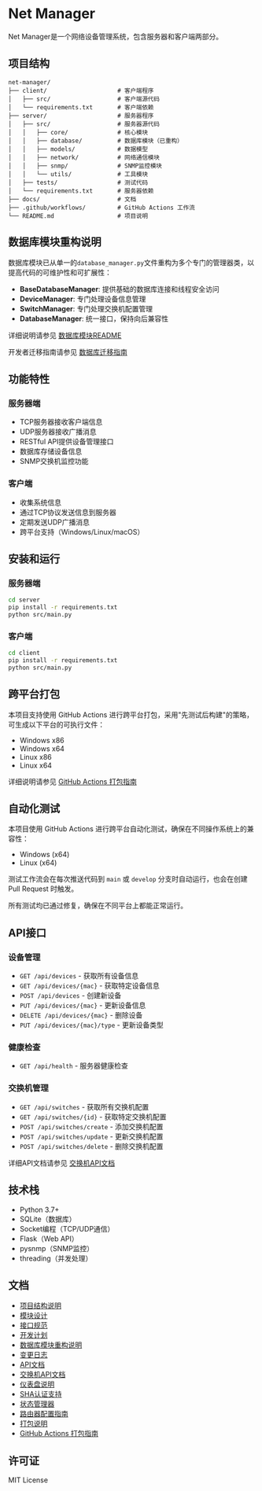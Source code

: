 # Net Manager

Net Manager是一个网络设备管理系统，包含服务器和客户端两部分。

## 项目结构

```
net-manager/
├── client/                    # 客户端程序
│   ├── src/                   # 客户端源代码
│   └── requirements.txt       # 客户端依赖
├── server/                    # 服务器程序
│   ├── src/                   # 服务器源代码
│   │   ├── core/              # 核心模块
│   │   ├── database/          # 数据库模块（已重构）
│   │   ├── models/            # 数据模型
│   │   ├── network/           # 网络通信模块
│   │   ├── snmp/              # SNMP监控模块
│   │   └── utils/             # 工具模块
│   ├── tests/                 # 测试代码
│   └── requirements.txt       # 服务器依赖
├── docs/                      # 文档
├── .github/workflows/         # GitHub Actions 工作流
└── README.md                  # 项目说明
```

## 数据库模块重构说明

数据库模块已从单一的`database_manager.py`文件重构为多个专门的管理器类，以提高代码的可维护性和可扩展性：

- **BaseDatabaseManager**: 提供基础的数据库连接和线程安全访问
- **DeviceManager**: 专门处理设备信息管理
- **SwitchManager**: 专门处理交换机配置管理
- **DatabaseManager**: 统一接口，保持向后兼容性

详细说明请参见 [数据库模块README](server/src/database/README.md)

开发者迁移指南请参见 [数据库迁移指南](docs/DATABASE_MIGRATION_GUIDE.md)

## 功能特性

### 服务器端
- TCP服务器接收客户端信息
- UDP服务器接收广播消息
- RESTful API提供设备管理接口
- 数据库存储设备信息
- SNMP交换机监控功能

### 客户端
- 收集系统信息
- 通过TCP协议发送信息到服务器
- 定期发送UDP广播消息
- 跨平台支持（Windows/Linux/macOS）

## 安装和运行

### 服务器端
```bash
cd server
pip install -r requirements.txt
python src/main.py
```

### 客户端
```bash
cd client
pip install -r requirements.txt
python src/main.py
```

## 跨平台打包

本项目支持使用 GitHub Actions 进行跨平台打包，采用"先测试后构建"的策略，可生成以下平台的可执行文件：

- Windows x86
- Windows x64
- Linux x86
- Linux x64

详细说明请参见 [GitHub Actions 打包指南](docs/GITHUB_ACTIONS_PACKAGING.md)

## 自动化测试

本项目使用 GitHub Actions 进行跨平台自动化测试，确保在不同操作系统上的兼容性：

- Windows (x64)
- Linux (x64)

测试工作流会在每次推送代码到 `main` 或 `develop` 分支时自动运行，也会在创建 Pull Request 时触发。

所有测试均已通过修复，确保在不同平台上都能正常运行。

## API接口

### 设备管理
- `GET /api/devices` - 获取所有设备信息
- `GET /api/devices/{mac}` - 获取特定设备信息
- `POST /api/devices` - 创建新设备
- `PUT /api/devices/{mac}` - 更新设备信息
- `DELETE /api/devices/{mac}` - 删除设备
- `PUT /api/devices/{mac}/type` - 更新设备类型

### 健康检查
- `GET /api/health` - 服务器健康检查

### 交换机管理
- `GET /api/switches` - 获取所有交换机配置
- `GET /api/switches/{id}` - 获取特定交换机配置
- `POST /api/switches/create` - 添加交换机配置
- `POST /api/switches/update` - 更新交换机配置
- `POST /api/switches/delete` - 删除交换机配置

详细API文档请参见 [交换机API文档](docs/SWITCH_API.md)

## 技术栈

- Python 3.7+
- SQLite（数据库）
- Socket编程（TCP/UDP通信）
- Flask（Web API）
- pysnmp（SNMP监控）
- threading（并发处理）

## 文档

- [项目结构说明](docs/PROJECT_STRUCTURE.md)
- [模块设计](docs/MODULE_DESIGN.md)
- [接口规范](docs/INTERFACE_SPEC.md)
- [开发计划](docs/开发计划.md)
- [数据库模块重构说明](docs/DATABASE_MIGRATION_GUIDE.md)
- [变更日志](docs/CHANGELOG.md)
- [API文档](docs/API_DOCUMENTATION.md)
- [交换机API文档](docs/SWITCH_API.md)
- [仪表盘说明](docs/DASHBOARD_README.md)
- [SHA认证支持](docs/SHA_AUTH_SUPPORT.md)
- [状态管理器](docs/STATE_MANAGER.md)
- [路由器配置指南](docs/ROUTER_CONFIG_GUIDE.md)
- [打包说明](docs/PACKAGING.md)
- [GitHub Actions 打包指南](docs/GITHUB_ACTIONS_PACKAGING.md)

## 许可证

MIT License